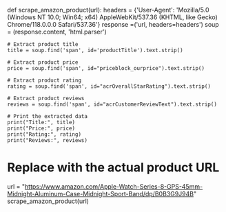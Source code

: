 def scrape_amazon_product(url):
    headers = {'User-Agent': 'Mozilla/5.0 (Windows NT 10.0; Win64; x64) AppleWebKit/537.36 (KHTML, like Gecko) Chrome/118.0.0.0 Safari/537.36'}
    response =('url, headers=headers')
    soup =  (response.content, 'html.parser')

    # Extract product title
    title = soup.find('span', id='productTitle').text.strip()

    # Extract product price
    price = soup.find('span', id="priceblock_ourprice").text.strip()

    # Extract product rating
    rating = soup.find('span', id="acrOverallStarRating").text.strip()

    # Extract product reviews
    reviews = soup.find('span', id="acrCustomerReviewText").text.strip()

    # Print the extracted data
    print("Title:", title)
    print("Price:", price)
    print("Rating:", rating)
    print("Reviews:", reviews)

# Replace with the actual product URL
url = "https://www.amazon.com/Apple-Watch-Series-8-GPS-45mm-Midnight-Aluminum-Case-Midnight-Sport-Band/dp/B0B3G9J94B"
scrape_amazon_product(url)
